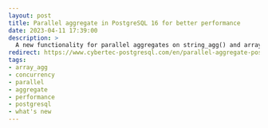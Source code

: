 ```yaml
---
layout: post
title: Parallel aggregate in PostgreSQL 16 for better performance
date: 2023-04-11 17:39:00
description: >
  A new functionality for parallel aggregates on string_agg() and array_agg() functions is coming in PostgreSQL 16 with improved performance.
redirect: https://www.cybertec-postgresql.com/en/parallel-aggregate-postgresql-16-better-performance/
tags: 
- array_agg
- concurrency
- parallel
- aggregate
- performance
- postgresql
- what's new
---
```

